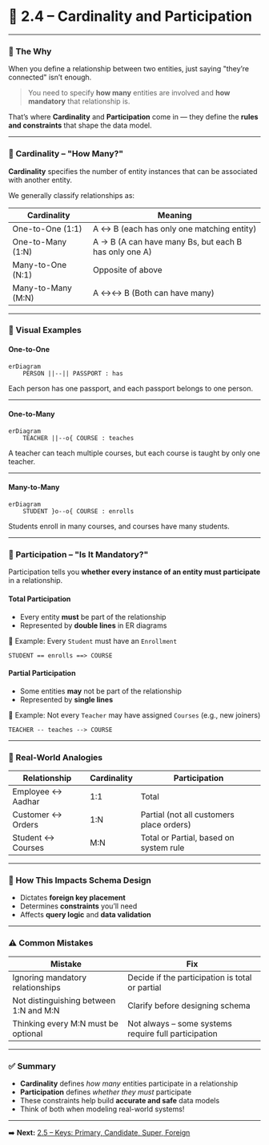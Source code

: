 # 📘 2.4 – Cardinality and Participation

---

### 🧠 The Why

When you define a relationship between two entities, just saying "they’re connected" isn’t enough.

> You need to specify **how many** entities are involved and **how mandatory** that relationship is.

That’s where **Cardinality** and **Participation** come in — they define the **rules and constraints** that shape the data model.

---

### 🔗 Cardinality – "How Many?"

**Cardinality** specifies the number of entity instances that can be associated with another entity.

We generally classify relationships as:

| Cardinality | Meaning |
|-------------|---------|
| One-to-One (1:1) | A ↔ B (each has only one matching entity) |
| One-to-Many (1:N) | A → B (A can have many Bs, but each B has only one A) |
| Many-to-One (N:1) | Opposite of above |
| Many-to-Many (M:N) | A ↔↔ B (Both can have many) |

---

### 📐 Visual Examples

#### One-to-One

```mermaid
erDiagram
    PERSON ||--|| PASSPORT : has
```

Each person has one passport, and each passport belongs to one person.

---

#### One-to-Many

```mermaid
erDiagram
    TEACHER ||--o{ COURSE : teaches
```

A teacher can teach multiple courses, but each course is taught by only one teacher.

---

#### Many-to-Many

```mermaid
erDiagram
    STUDENT }o--o{ COURSE : enrolls
```

Students enroll in many courses, and courses have many students.

---

### 🧷 Participation – "Is It Mandatory?"

Participation tells you **whether every instance of an entity must participate** in a relationship.

#### Total Participation
- Every entity **must** be part of the relationship
- Represented by **double lines** in ER diagrams

📘 Example:
Every `Student` must have an `Enrollment`

```plaintext
STUDENT == enrolls ==> COURSE
```

#### Partial Participation
- Some entities **may** not be part of the relationship
- Represented by **single lines**

📘 Example:
Not every `Teacher` may have assigned `Courses` (e.g., new joiners)

```plaintext
TEACHER -- teaches --> COURSE
```

---

### 🎯 Real-World Analogies

| Relationship | Cardinality | Participation |
|--------------|-------------|---------------|
| Employee ↔ Aadhar | 1:1 | Total |
| Customer ↔ Orders | 1:N | Partial (not all customers place orders) |
| Student ↔ Courses | M:N | Total or Partial, based on system rule |

---

### 📏 How This Impacts Schema Design

- Dictates **foreign key placement**
- Determines **constraints** you’ll need
- Affects **query logic** and **data validation**

---

### ⚠️ Common Mistakes

| Mistake | Fix |
|--------|-----|
| Ignoring mandatory relationships | Decide if the participation is total or partial |
| Not distinguishing between 1:N and M:N | Clarify before designing schema |
| Thinking every M:N must be optional | Not always – some systems require full participation |

---

### ✅ Summary

- **Cardinality** defines *how many* entities participate in a relationship
- **Participation** defines *whether they must* participate
- These constraints help build **accurate and safe** data models
- Think of both when modeling real-world systems!

---

➡️ **Next:** [2.5 – Keys: Primary, Candidate, Super, Foreign](./2.5%20Keys.md)
